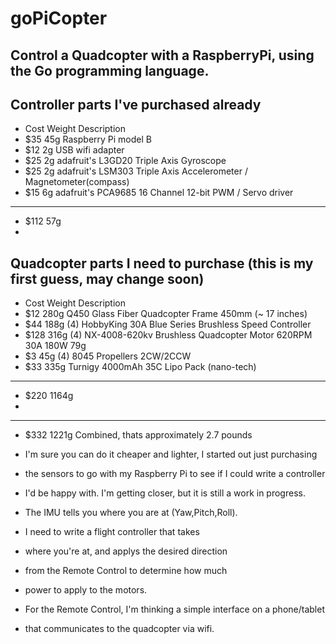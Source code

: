 goPiCopter
==========

## Control a Quadcopter with a RaspberryPi, using the Go programming language.

## Controller parts I've purchased already
- Cost Weight Description
-  $35   45g  Raspberry Pi model B
-  $12    2g  USB wifi adapter
-  $25    2g  adafruit's L3GD20 Triple Axis Gyroscope
-  $25    2g  adafruit's LSM303 Triple Axis Accelerometer / Magnetometer(compass)
-  $15    6g  adafruit's PCA9685 16 Channel 12-bit PWM / Servo driver
- ---- -----
- $112   57g
- 
## Quadcopter parts I need to purchase (this is my first guess, may change soon)
- Cost Weight Description
- $12  280g  Q450 Glass Fiber Quadcopter Frame 450mm (~ 17 inches)
-  $44  188g  (4) HobbyKing 30A Blue Series Brushless Speed Controller
- $128  316g  (4) NX-4008-620kv Brushless Quadcopter Motor 620RPM 30A 180W 79g
-   $3   45g  (4) 8045 Propellers 2CW/2CCW
-  $33  335g  Turnigy 4000mAh 35C Lipo Pack (nano-tech)
- ---- -----
- $220 1164g
- 

- ---- -----
- $332 1221g  Combined, thats approximately 2.7 pounds

- I'm sure you can do it cheaper and lighter, I started out just purchasing
- the sensors to go with my Raspberry Pi to see if I could write a controller
- I'd be happy with.  I'm getting closer, but it is still a work in progress.

- The IMU tells you where you are at (Yaw,Pitch,Roll).
- I need to write a flight controller that takes
- where you're at, and applys the desired direction
- from the Remote Control to determine how much
- power to apply to the motors.

- For the Remote Control, I'm thinking a simple interface on a phone/tablet
- that communicates to the quadcopter via wifi.

